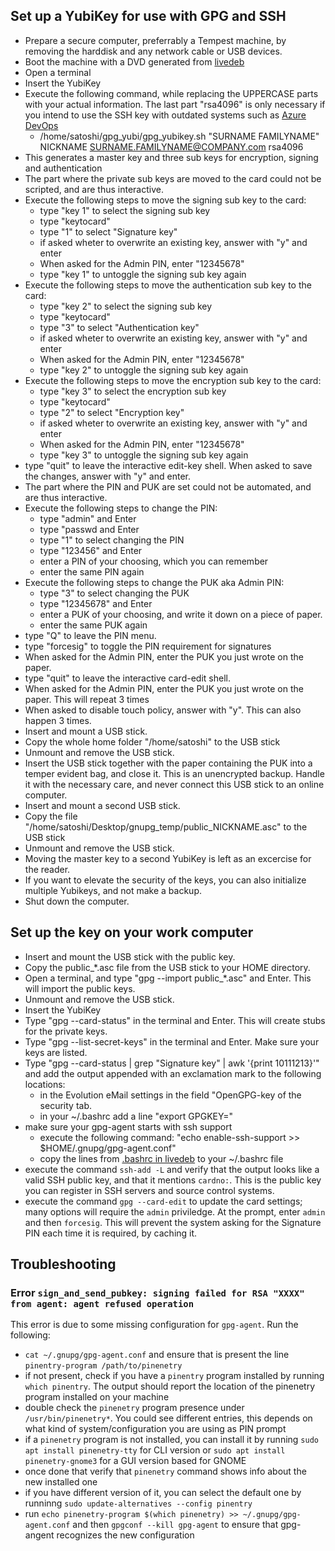 ## Set up a YubiKey for use with GPG and SSH

- Prepare a secure computer, preferrably a Tempest machine, by removing the harddisk and any network cable or USB devices.
- Boot the machine with a DVD generated from [livedeb](https://github.com/AminaBank/livedeb)
- Open a terminal
- Insert the YubiKey
- Execute the following command, while replacing the UPPERCASE parts with your actual information. The last part "rsa4096" is only necessary if you intend to use the SSH key with outdated systems such as [Azure DevOps](https://developercommunity.visualstudio.com/t/Cant-use-ed25519-ssh-key/462263?q=Ed25519) 
  - /home/satoshi/gpg_yubi/gpg_yubikey.sh "SURNAME FAMILYNAME" NICKNAME SURNAME.FAMILYNAME@COMPANY.com rsa4096
- This generates a master key and three sub keys for encryption, signing and authentication
- The part where the private sub keys are moved to the card could not be scripted, and are thus interactive.
- Execute the following steps to move the signing sub key to the card:
  - type "key 1" to select the signing sub key
  - type "keytocard"
  - type "1" to select "Signature key"
  - if asked wheter to overwrite an existing key, answer with "y" and enter
  - When asked for the Admin PIN, enter "12345678"
  - type "key 1" to untoggle the signing sub key again
- Execute the following steps to move the authentication sub key to the card:
  - type "key 2" to select the signing sub key
  - type "keytocard"
  - type "3" to select "Authentication key"
  - if asked wheter to overwrite an existing key, answer with "y" and enter
  - When asked for the Admin PIN, enter "12345678"
  - type "key 2" to untoggle the signing sub key again
- Execute the following steps to move the encryption sub key to the card:
  - type "key 3" to select the encryption sub key
  - type "keytocard"
  - type "2" to select "Encryption key"
  - if asked wheter to overwrite an existing key, answer with "y" and enter
  - When asked for the Admin PIN, enter "12345678"
  - type "key 3" to untoggle the signing sub key again
- type "quit" to leave the interactive edit-key shell. When asked to save the changes, answer with "y" and enter.
- The part where the PIN and PUK are set could not be automated, and are thus interactive.
- Execute the following steps to change the PIN:
  - type "admin" and Enter
  - type "passwd and Enter
  - type "1" to select changing the PIN
  - type "123456" and Enter
  - enter a PIN of your choosing, which you can remember
  - enter the same PIN again
- Execute the following steps to change the PUK aka Admin PIN:
  - type "3" to select changing the PUK
  - type "12345678" and Enter
  - enter a PUK of your choosing, and write it down on a piece of paper.
  - enter the same PUK again
- type "Q" to leave the PIN menu.
- type "forcesig" to toggle the PIN requirement for signatures
- When asked for the Admin PIN, enter the PUK you just wrote on the paper. 
- type "quit" to leave the interactive card-edit shell.
- When asked for the Admin PIN, enter the PUK you just wrote on the paper. This will repeat 3 times
- When asked to disable touch policy, answer with "y". This can also happen 3 times.
- Insert and mount a USB stick.
- Copy the whole home folder "/home/satoshi" to the USB stick
- Unmount and remove the USB stick.
- Insert the USB stick together with the paper containing the PUK into a temper evident bag, and close it. This is an unencrypted backup. Handle it with the necessary care, and never connect this USB stick to an online computer.
- Insert and mount a second USB stick.
- Copy the file "/home/satoshi/Desktop/gnupg_temp/public_NICKNAME.asc" to the USB stick
- Unmount and remove the USB stick.
- Moving the master key to a second YubiKey is left as an excercise for the reader.
- If you want to elevate the security of the keys, you can also initialize multiple Yubikeys, and not make a backup.
- Shut down the computer.

## Set up the key on your work computer

- Insert and mount the USB stick with the public key.
- Copy the public_*.asc file from the USB stick to your HOME directory. 
- Open a terminal, and type "gpg --import public_*.asc" and Enter. This will import the public keys.
- Unmount and remove the USB stick.
- Insert the YubiKey
- Type "gpg --card-status" in the terminal and Enter. This will create stubs for the private keys.
- Type "gpg --list-secret-keys" in the terminal and Enter. Make sure your keys are listed.
- Type "gpg --card-status | grep "Signature key" | awk '{print $10$11$12$13}'" and add the output appended with an exclamation mark to the following locations:
  - in the Evolution eMail settings in the field "OpenGPG-key of the security tab.
  - in your ~/.bashrc add a line "export GPGKEY="
- make sure your gpg-agent starts with ssh support
  - execute the following command: "echo enable-ssh-support >> $HOME/.gnupg/gpg-agent.conf"
  - copy the lines from [.bashrc in livedeb](https://github.com/AminaBank/livedeb/tree/master/resources/skeleton/home/satoshi/.bashrc) to your ~/.bashrc file
- execute the command `ssh-add -L` and verify that the output looks like a valid SSH public key, and that it mentions `cardno:`. This is the public key you can register in SSH servers and source control systems.
- execute the command `gpg --card-edit` to update the card settings; many options will require the `admin` priviledge. At the prompt, enter `admin` and then `forcesig`. This will prevent the system asking for the Signature PIN each time it is required, by caching it.

## Troubleshooting

### Error `sign_and_send_pubkey: signing failed for RSA "XXXX" from agent: agent refused operation`

This error is due to some missing configuration for `gpg-agent`. Run the following:
- `cat ~/.gnupg/gpg-agent.conf` and ensure that is present the line `pinentry-program /path/to/pinenetry`
- if not present, check if you have a `pinentry` program installed by running `which pinentry`. The output should report the location of the pinenetry program installed on your machine
- double check the `pinenetry` program presence under `/usr/bin/pinenetry*`. You could see different entries, this depends on what kind of system/configuration you are using as PIN prompt
- if a `pinenetry` program is not installed, you can install it by running `sudo apt install pinenetry-tty` for CLI version or `sudo apt install pinenetry-gnome3` for a GUI version based for GNOME
- once done that verify that `pinenetry` command shows info about the new installed one
- if you have different version of it, you can select the default one by runninng `sudo update-alternatives --config pinentry`
- run `echo pinenetry-program $(which pinenetry) >> ~/.gnupg/gpg-agent.conf` and then `gpgconf --kill gpg-agent` to ensure that gpg-angent recognizes the new configuration

